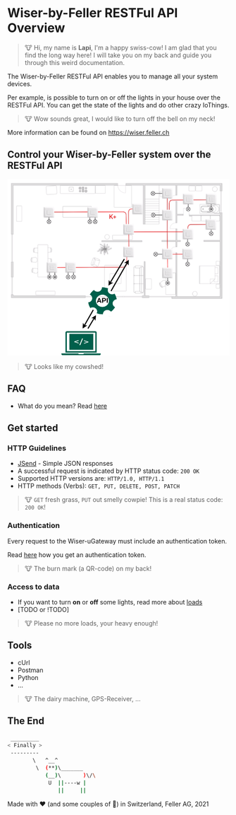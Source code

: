 # Wiser-by-Feller RESTFul API Overview

> 🐮 Hi, my name is **Lapi**, I'm a happy swiss-cow! I am glad that you find the long way here! I will take you on my back and guide you through this weird documentation.

The Wiser-by-Feller RESTFul API enables you to manage all your system devices.

Per example, is possible to turn on or off the lights in your house over the RESTFul API. You can get the state of the lights and do other crazy IoThings.

> 🐮 Wow sounds great, I would like to turn off the bell on my neck!

More information can be found on https://wiser.feller.ch

## Control your Wiser-by-Feller system over the RESTFul API

![Wiser Installation](./doc/images/wiser_api_home.png)

> 🐮 Looks like my cowshed!

## FAQ

- What do you mean?  Read [here](./doc/faq.md)

## Get started

### HTTP Guidelines

- [JSend](https://github.com/omniti-labs/jsend) - Simple JSON responses
- A successful request is indicated by HTTP status code: `200 OK`
- Supported HTTP versions are: `HTTP/1.0, HTTP/1.1`
- HTTP methods (Verbs): `GET, PUT, DELETE, POST, PATCH`

> 🐮 `GET` fresh grass, `PUT` out smelly cowpie! This is a real status code: `200 OK`!

### Authentication

Every request to the Wiser-uGateway must include an authentication token.

Read [here](./doc/authentication.md) how you get an authentication token.

> 🐮 The burn mark (a QR-code) on my back!

### Access to data

- If you want to turn **on** or **off** some lights, read more about [loads](./doc/api_loads.md)
- [TODO or !TODO]

> 🐮 Please no more loads, your heavy enough!

## Tools

- cUrl
- Postman
- Python
- ...

> 🐮 The dairy machine, GPS-Receiver, ...

## The End

``` bash
 _________
< Finally >
 ---------
        \   ^__^
         \  (**)\_______
            (__)\       )\/\
             U  ||----w |
                ||     ||
```

Made with ❤️ (and some couples of 🍺) in Switzerland, Feller AG, 2021
